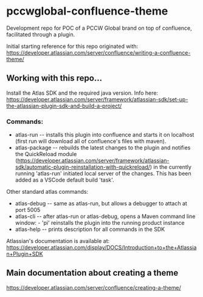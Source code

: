 # pccwglobal-confluence-theme
Development repo for POC of a PCCW Global brand on top of confluence, facilitated through a plugin.

Initial starting reference for this repo originated with:
https://developer.atlassian.com/server/confluence/writing-a-confluence-theme/


## Working with this repo... 

Install the Atlas SDK and the required java version.
Info here: https://developer.atlassian.com/server/framework/atlassian-sdk/set-up-the-atlassian-plugin-sdk-and-build-a-project/

### Commands:

* atlas-run     -- installs this plugin into confluence and starts it on localhost (first run will download all of confluence's files with maven).
* atlas-package -- rebuilds the latest changes to the plugin and notifies the QuickReload module (https://developer.atlassian.com/server/framework/atlassian-sdk/automatic-plugin-reinstallation-with-quickreload/) in the currently running 'atlas-run' initiated local server of the changes. This has been added as a VSCode default build 'task'.

Other standard atlas commands:

* atlas-debug   -- same as atlas-run, but allows a debugger to attach at port 5005
* atlas-cli     -- after atlas-run or atlas-debug, opens a Maven command line window:
                   - 'pi' reinstalls the plugin into the running product instance
* atlas-help    -- prints description for all commands in the SDK

Atlassian's documentation is available at:
https://developer.atlassian.com/display/DOCS/Introduction+to+the+Atlassian+Plugin+SDK


## Main documentation about creating a theme

https://developer.atlassian.com/server/confluence/creating-a-theme/

